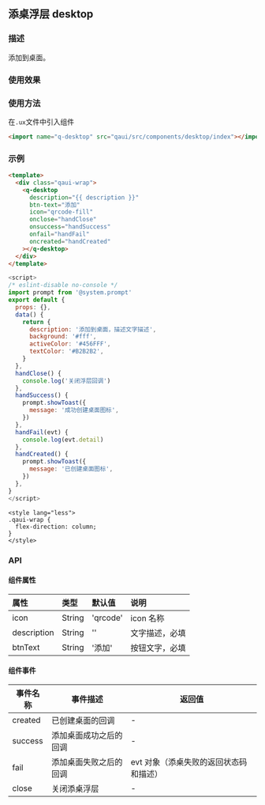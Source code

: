 ## 添桌浮层 desktop

### 描述

添加到桌面。

### 使用效果

<preview url="https://editor.quickapp.cn/preview/2011/sL/2011sL1yEg08/build/pages/desktop"/>

### 使用方法

在`.ux`文件中引入组件

```html
<import name="q-desktop" src="qaui/src/components/desktop/index"></import>
```

### 示例

```html
<template>
  <div class="qaui-wrap">
    <q-desktop
      description="{{ description }}"
      btn-text="添加"
      icon="qrcode-fill"
      onclose="handClose"
      onsuccess="handSuccess"
      onfail="handFail"
      oncreated="handCreated"
    ></q-desktop>
  </div>
</template>
```

```javascript
<script>
/* eslint-disable no-console */
import prompt from '@system.prompt'
export default {
  props: {},
  data() {
    return {
      description: '添加到桌面，描述文字描述',
      background: '#fff',
      activeColor: '#456FFF',
      textColor: '#B2B2B2',
    }
  },
  handClose() {
    console.log('关闭浮层回调')
  },
  handSuccess() {
    prompt.showToast({
      message: '成功创建桌面图标',
    })
  },
  handFail(evt) {
    console.log(evt.detail)
  },
  handCreated() {
    prompt.showToast({
      message: '已创建桌面图标',
    })
  },
}
</script>
```

```less
<style lang="less">
.qaui-wrap {
  flex-direction: column;
}
</style>
```

### API

#### 组件属性

| 属性        | 类型   | 默认值   | 说明           |
| :---------- | :----- | :------- | :------------- |
| icon        | String | 'qrcode' | icon 名称      |
| description | String | ''       | 文字描述，必填 |
| btnText     | String | '添加'   | 按钮文字，必填 |

#### 组件事件

| 事件名称 | 事件描述               | 返回值                                 |
| -------- | ---------------------- | -------------------------------------- |
| created  | 已创建桌面的回调       | -                                      |
| success  | 添加桌面成功之后的回调 | -                                      |
| fail     | 添加桌面失败之后的回调 | evt 对象（添桌失败的返回状态码和描述） |
| close    | 关闭添桌浮层           | -                                      |
